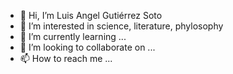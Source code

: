 - 👋 Hi, I’m Luis Angel Gutiérrez Soto 
- 👀 I’m interested in science, literature, phylosophy 
- 🌱 I’m currently learning ...
- 💞️ I’m looking to collaborate on ...
- 📫 How to reach me ...

<!---
AngelGSoto/AngelGSoto is a ✨ special ✨ repository because its `README.md` (this file) appears on your GitHub profile.
You can click the Preview link to take a look at your changes.
--->
